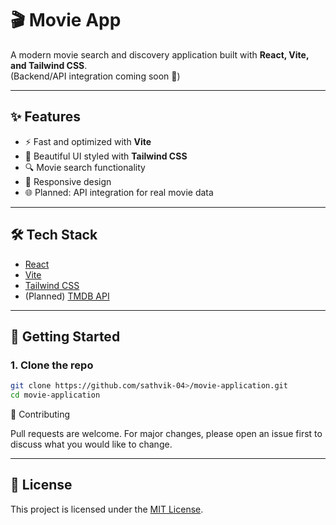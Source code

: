 # 🎬 Movie App

A modern movie search and discovery application built with **React, Vite, and Tailwind CSS**.  
(Backend/API integration coming soon 🚀)

---

## ✨ Features
- ⚡ Fast and optimized with **Vite**
- 🎨 Beautiful UI styled with **Tailwind CSS**
- 🔍 Movie search functionality
- 📱 Responsive design
- 🌐 Planned: API integration for real movie data

---

## 🛠️ Tech Stack
- [React](https://reactjs.org/)
- [Vite](https://vitejs.dev/)
- [Tailwind CSS](https://tailwindcss.com/)
- (Planned) [TMDB API](https://www.themoviedb.org/documentation/api)

---

## 🚀 Getting Started

### 1. Clone the repo
```bash
git clone https://github.com/sathvik-04>/movie-application.git
cd movie-application
 ```


🤝 Contributing

Pull requests are welcome. For major changes, please open an issue first
to discuss what you would like to change.

---

## 📜 License
This project is licensed under the [MIT License](LICENSE).
